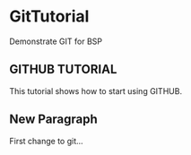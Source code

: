 # GitTutorial
Demonstrate GIT for BSP

## GITHUB TUTORIAL

This tutorial shows how to start using GITHUB.

## New Paragraph
First change to git...
